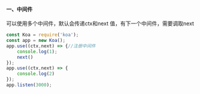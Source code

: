 #### 一、中间件
可以使用多个中间件，默认会传递ctx和next 值，有下一个中间件，需要调取next
```js 
const Koa = require('koa');
const app = new Koa();
app.use((ctx,next) => {//注册中间件
    console.log(1);
    next()
});
app.use((ctx,next) => {
    console.log(2)
});
app.listen(3000);
```